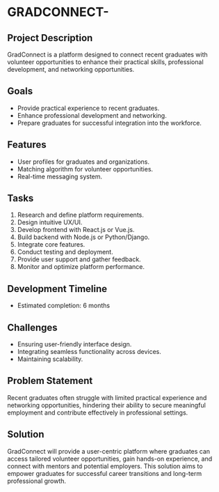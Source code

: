 # GRADCONNECT-
## Project Description
GradConnect is a platform designed to connect recent graduates with volunteer opportunities to enhance their practical skills, professional development, and networking opportunities.

## Goals
- Provide practical experience to recent graduates.
- Enhance professional development and networking.
- Prepare graduates for successful integration into the workforce.

## Features
- User profiles for graduates and organizations.
- Matching algorithm for volunteer opportunities.
- Real-time messaging system.

## Tasks
1. Research and define platform requirements.
2. Design intuitive UX/UI.
3. Develop frontend with React.js or Vue.js.
4. Build backend with Node.js or Python/Django.
5. Integrate core features.
6. Conduct testing and deployment.
7. Provide user support and gather feedback.
8. Monitor and optimize platform performance.

## Development Timeline
- Estimated completion: 6 months

## Challenges
- Ensuring user-friendly interface design.
- Integrating seamless functionality across devices.
- Maintaining scalability.

## Problem Statement
Recent graduates often struggle with limited practical experience and networking opportunities, hindering their ability to secure meaningful employment and contribute effectively in professional settings.

## Solution
GradConnect will provide a user-centric platform where graduates can access tailored volunteer opportunities, gain hands-on experience, and connect with mentors and potential employers. This solution aims to empower graduates for successful career transitions and long-term professional growth.
